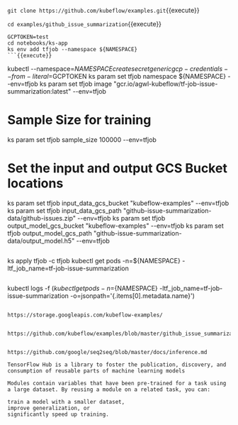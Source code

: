 `git clone https://github.com/kubeflow/examples.git`{{execute}}

`cd examples/github_issue_summarization`{{execute}}

```
GCPTOKEN=test
cd notebooks/ks-app
ks env add tfjob --namespace ${NAMESPACE}
```{{execute}}

```
kubectl --namespace=${NAMESPACE} create secret generic gcp-credentials --from-literal=$GCPTOKEN
ks param set tfjob namespace ${NAMESPACE} --env=tfjob
ks param set tfjob image "gcr.io/agwl-kubeflow/tf-job-issue-summarization:latest" --env=tfjob

# Sample Size for training
ks param set tfjob sample_size 100000 --env=tfjob

# Set the input and output GCS Bucket locations
ks param set tfjob input_data_gcs_bucket "kubeflow-examples" --env=tfjob
ks param set tfjob input_data_gcs_path "github-issue-summarization-data/github-issues.zip" --env=tfjob
ks param set tfjob output_model_gcs_bucket "kubeflow-examples" --env=tfjob
ks param set tfjob output_model_gcs_path "github-issue-summarization-data/output_model.h5" --env=tfjob
```

```
ks apply tfjob -c tfjob
kubectl get pods -n=${NAMESPACE} -ltf_job_name=tf-job-issue-summarization
```{{execute}}

```
kubectl logs -f $(kubectl get pods -n=${NAMESPACE} -ltf_job_name=tf-job-issue-summarization -o=jsonpath='{.items[0].metadata.name}')
```{{execute}}

https://storage.googleapis.com/kubeflow-examples/


https://github.com/kubeflow/examples/blob/master/github_issue_summarization/notebooks/IssueSummarization.py


https://github.com/google/seq2seq/blob/master/docs/inference.md

TensorFlow Hub is a library to foster the publication, discovery, and consumption of reusable parts of machine learning models

Modules contain variables that have been pre-trained for a task using a large dataset. By reusing a module on a related task, you can:

train a model with a smaller dataset,
improve generalization, or
significantly speed up training.
